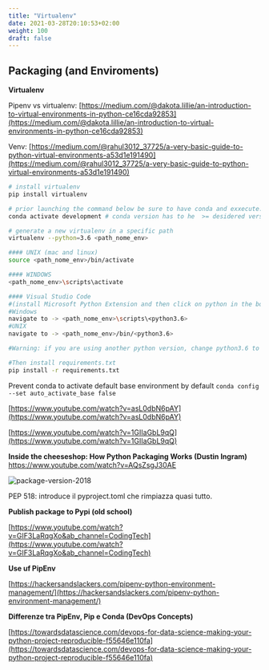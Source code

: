 ```yaml
---
title: "Virtualenv"
date: 2021-03-28T20:10:53+02:00
weight: 100
draft: false
---
```

## Packaging (and Enviroments)

**Virtualenv**

Pipenv vs virtualenv: [https://medium.com/@dakota.lillie/an-introduction-to-virtual-environments-in-python-ce16cda92853](https://medium.com/@dakota.lillie/an-introduction-to-virtual-environments-in-python-ce16cda92853)

Venv: [https://medium.com/@rahul3012_37725/a-very-basic-guide-to-python-virtual-environments-a53d1e191490](https://medium.com/@rahul3012_37725/a-very-basic-guide-to-python-virtual-environments-a53d1e191490)

```bash
# install virtualenv
pip install virtualenv

# prior launching the command below be sure to have conda and exxecute:
conda activate development # conda version has to he  >= desidered version

# generate a new virtualenv in a specific path
virtualenv --python=3.6 <path_nome_env>

#### UNIX (mac and linux)
source <path_nome_env>/bin/activate

#### WINDOWS
<path_nome_env>\scripts\activate

#### Visual Studio Code 
#(install Microsoft Python Extension and then click on python in the bottom tab)
#Windows
navigate to -> <path_nome_env>\scripts\<python3.6>
#UNIX
navigate to -> <path_nome_env>/bin/<python3.6>

#Warning: if you are using another python version, change python3.6 to your current version

#Then install requirements.txt
pip install -r requirements.txt
```

Prevent conda to activate default base environment by default `conda config --set auto_activate_base false`

[https://www.youtube.com/watch?v=asL0dbN6pAY](https://www.youtube.com/watch?v=asL0dbN6pAY)

[https://www.youtube.com/watch?v=1GIIaGbL9qQ](https://www.youtube.com/watch?v=1GIIaGbL9qQ)

**Inside the cheeseshop: How Python Packaging Works (Dustin Ingram)** https://www.youtube.com/watch?v=AQsZsgJ30AE

![package-version-2018](../images/package-version-2018.png)

PEP 518: introduce il pyproject.toml che rimpiazza quasi tutto.

**Publish package to Pypi (old school)**

[https://www.youtube.com/watch?v=GIF3LaRqgXo&ab_channel=CodingTech](https://www.youtube.com/watch?v=GIF3LaRqgXo&ab_channel=CodingTech)

**Use uf PipEnv**

[https://hackersandslackers.com/pipenv-python-environment-management/](https://hackersandslackers.com/pipenv-python-environment-management/)

**Differenze tra PipEnv, Pip e Conda (DevOps Concepts)**

[https://towardsdatascience.com/devops-for-data-science-making-your-python-project-reproducible-f55646e110fa](https://towardsdatascience.com/devops-for-data-science-making-your-python-project-reproducible-f55646e110fa)